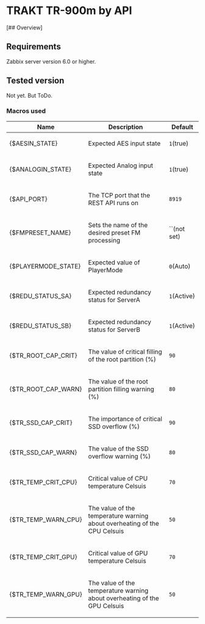 # TRAKT TR-900m by API

[## Overview]

## Requirements

Zabbix server version 6.0 or higher.

## Tested version

Not yet. But ToDo.

### Macros used

|Name|Description|Default|
|----|-----------|-------|
|{$AESIN_STATE}|<p>Expected AES input state</p>|`1`(true)|
|{$ANALOGIN_STATE}|<p>Expected Analog input state</p>|`1`(true)|
|{$API_PORT}|<p>The TCP port that the REST API runs on</p>|`8919`|
|{$FMPRESET_NAME}|<p>Sets the name of the desired preset FM processing</p>|``(not set)|
|{$PLAYERMODE_STATE}|<p>Expected value of PlayerMode</p>|`0`(Auto)|
|{$REDU_STATUS_SA}|<p>Expected redundancy status for ServerA</p>|`1`(Active)|
|{$REDU_STATUS_SB}|<p>Expected redundancy status for ServerB</p>|`1`(Active)|
|{$TR_ROOT_CAP_CRIT}|<p>The value of critical filling of the root partition (%)</p>|`90`|
|{$TR_ROOT_CAP_WARN}|<p>The value of the root partition filling warning (%)</p>|`80`|
|{$TR_SSD_CAP_CRIT}|<p>The importance of critical SSD overflow (%)</p>|`90`|
|{$TR_SSD_CAP_WARN}|<p>The value of the SSD overflow warning (%)</p>|`80`|
|{$TR_TEMP_CRIT_CPU}|<p>Critical value of CPU temperature Celsuis</p>|`70`|
|{$TR_TEMP_WARN_CPU}|<p>The value of the temperature warning about overheating of the CPU Celsuis</p>|`50`|
|{$TR_TEMP_CRIT_GPU}|<p>Critical value of GPU temperature Celsuis</p>|`70`|
|{$TR_TEMP_WARN_GPU}|<p>The value of the temperature warning about overheating of the GPU Celsuis</p>|`50`|
